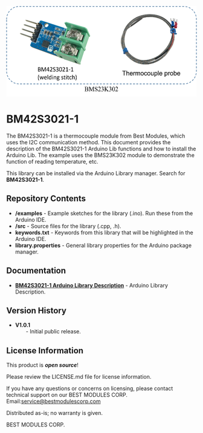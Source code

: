 <div align=center>
<img src="https://github.com/BestModules-Libraries/img/blob/main/BM42S3021-1_BMS23K302_V1.0.png" width="524" height="240"> 
</div> 

BM42S3021-1
===========================================================

The BM42S3021-1 is a thermocouple module from Best Modules, which uses the I2C communication method. This document provides the description of the BM42S3021-1 Arduino 
Lib functions and how to install the Arduino Lib. The example uses the BMS23K302 module to demonstrate the function of reading temperature, etc.

This library can be installed via the Arduino Library manager. Search for **BM42S3021-1**. 

Repository Contents
-------------------

* **/examples** - Example sketches for the library (.ino). Run these from the Arduino IDE. 
* **/src** - Source files for the library (.cpp, .h).
* **keywords.txt** - Keywords from this library that will be highlighted in the Arduino IDE. 
* **library.properties** - General library properties for the Arduino package manager. 

Documentation 
-------------------

* **[BM42S3021-1 Arduino Library Description]( https://www.bestmodulescorp.com/bm42s3021-1.html#tab-product2 )** - Arduino Library Description.

Version History  
-------------------

* **V1.0.1**  
&emsp;&emsp;- Initial public release.


License Information
-------------------

This product is _**open source**_! 

Please review the LICENSE.md file for license information. 

If you have any questions or concerns on licensing, please contact technical support on our BEST MODULES CORP. Email:service@bestmodulescorp.com

Distributed as-is; no warranty is given.

BEST MODULES CORP.
